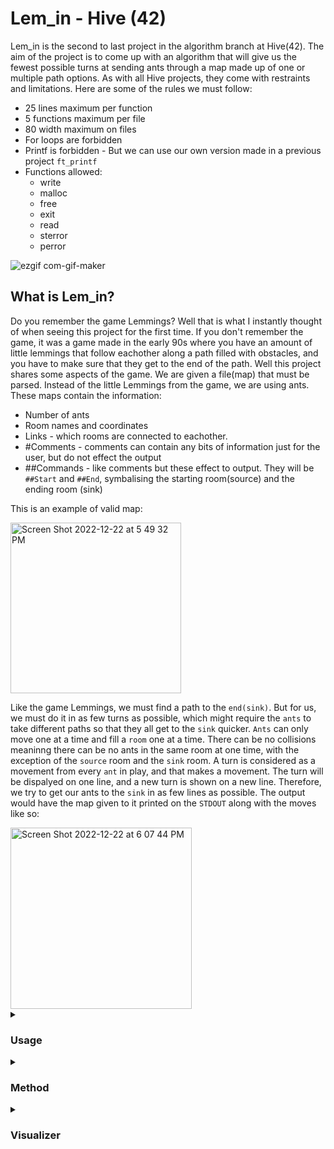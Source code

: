 # Lem_in - Hive (42)

Lem_in is the second to last project in the algorithm branch at Hive(42). The aim of the project is to come up with an algorithm that will give us the fewest possible turns at sending ants through a map made up of one or multiple path options. As with all Hive projects, they come with restraints and limitations. Here are some of the rules we must follow:

* 25 lines maximum per function
* 5 functions maximum per file
* 80 width maximum on files
* For loops are forbidden
* Printf is forbidden - But we can use our own version made in a previous project `ft_printf`
* Functions allowed:
  * write
  * malloc
  * free
  * exit
  * read
  * sterror
  * perror

![ezgif com-gif-maker](https://user-images.githubusercontent.com/86073849/209192867-549939b7-319c-4147-a758-f6669efab447.gif)


## What is Lem_in?
Do you remember the game Lemmings? Well that is what I instantly thought of when seeing this project for the first time. If you don't remember the game, it was a game made in the early 90s where you have an amount of little lemmings that follow eachother along a path filled with obstacles, and you have to make sure that they get to the end of the path. Well this project shares some aspects of the game. We are given a file(map) that must be parsed. Instead of the little Lemmings from the game, we are using ants. These maps contain the information:

* Number of ants
* Room names and coordinates
* Links - which rooms are connected to eachother.
* #Comments - comments can contain any bits of information just for the user, but do not effect the output
* ##Commands - like comments but these effect to output. They will be `##Start` and `##End`, symbalising the starting room(source) and the ending room (sink)

This is an example of valid map:

<img width="273" alt="Screen Shot 2022-12-22 at 5 49 32 PM" src="https://user-images.githubusercontent.com/86073849/209171802-d16163a5-4a18-45bb-964c-b59ae300ce7d.png">

Like the game Lemmings, we must find a path to the `end(sink)`. But for us, we must do it in as few turns as possible, which might require the `ants` to take different paths so that they all get to the `sink` quicker. `Ants` can only move one at a time and fill a `room` one at a time. There can be no collisions meaninng there can be no ants in the same room at one time, with the exception of the `source` room and the `sink` room. A turn is considered as a movement from every `ant` in play, and that makes a movement. The turn will be dispalyed on one line, and a new turn is shown on a new line. Therefore, we try to get our ants to the `sink` in as few lines as possible. The output would have the map given to it printed on the `STDOUT` along with the moves like so:

<img width="290" alt="Screen Shot 2022-12-22 at 6 07 44 PM" src="https://user-images.githubusercontent.com/86073849/209177557-30e6d65c-89fe-46fd-8bdb-9fdefc25f66a.png">

<details>
<summary><h3><strong>Usage</strong></h3></summary>
<p>
You can clone the repo with ..
        
```
git clone https://github.com/azajay08/Lem_in.git
```
        
Once the repository has been cloned, you can move into the root of the repository and `make`. This will then create the executable `lem-in` in the root of the repository

```
Usage: ./lem-in -[flag] < [map]

Flags:
        -h      help - shows usage and flag options
        -p      paths - prints path route(s)
        -q      quiet mode - does not print map
        -t      turns - prints the number of turns

Visualizer usage: ./lem-in < [map] | python3 visualizer/lem_in_vis.py
```
For multiple modes, group flags together, for example `./lem-in -qtp < [map]`
</p>
</details>

<details>
<summary><h3><strong>Method</strong></h3></summary>
<p>
  
We used bfs and shit, check it out:
  
![lem-in solver gif](https://user-images.githubusercontent.com/90178358/209239950-8d2bc554-f9ba-426d-9116-caeb46720122.gif)
  
  
Some calculations here and there and **puff** - it's solved.
</p>      
</details>

<details>
<summary><h3><strong>Visualizer</strong></h3></summary>
<p>
For the visualizer, we decided to use Pygame. Being reletively new to python at the the time, Pygame was a good option that was familiar, as I had done a visualizer for the previous project with it. To be able to use the visualizer, you would need to have python3 and pygame installed. If you have python3, installed, depending on your system, you can easily install pygame for example with `pip3 install pygame`.

It is in a 2D format, so it would require the coordinates of the rooms to be spread out for it to be visualized properly. So maps with with just ascending coordiantes, may not be the best visual representation. If you have some nice maps with nice coordinates to test, you can use it like this ...

`./lem-in < [map] | python3 visualizer/lem_in_vis.py`

https://user-images.githubusercontent.com/86073849/205643151-ca0e3334-fcfb-4ab2-bc26-01aeb49a574e.mov

</p>      
</details>
